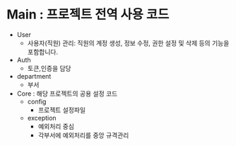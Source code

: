 # Main : 프로젝트 전역 사용 코드
- User
  - 사용자(직원) 관리: 직원의 계정 생성, 정보 수정, 권한 설정 및 삭제 등의 기능을 포함합니다.
- Auth
  - 토큰,인증을 담당
- department
  - 부서
- Core : 해당 프로젝트의 공용 설정 코드
  - config
    - 프로젝트 설정파일
  - exception
    - 예외처리 중심 
    - 각부서에 예외처리를 중앙 규격관리